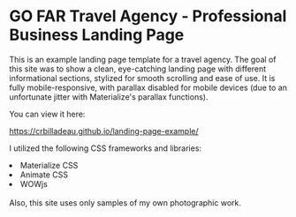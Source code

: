# GO FAR Travel Agency - Professional Business Landing Page

This is an example landing page template for a travel agency. The goal of this site was to show a clean, 
eye-catching landing page with different informational sections, stylized for smooth scrolling and ease of use. 
It is fully mobile-responsive, with parallax disabled for mobile devices (due to an unfortunate jitter with Materialize's 
parallax functions).

You can view it here:

https://crbilladeau.github.io/landing-page-example/

I utilized the following CSS frameworks and libraries:

<li>Materialize CSS</li>
<li>Animate CSS</li>
<li>WOWjs</li>
<br>
Also, this site uses only samples of my own photographic work.
